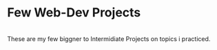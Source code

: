 # Few Web-Dev Projects
<br>
These are my few biggner to Intermidiate Projects on topics i practiced.

